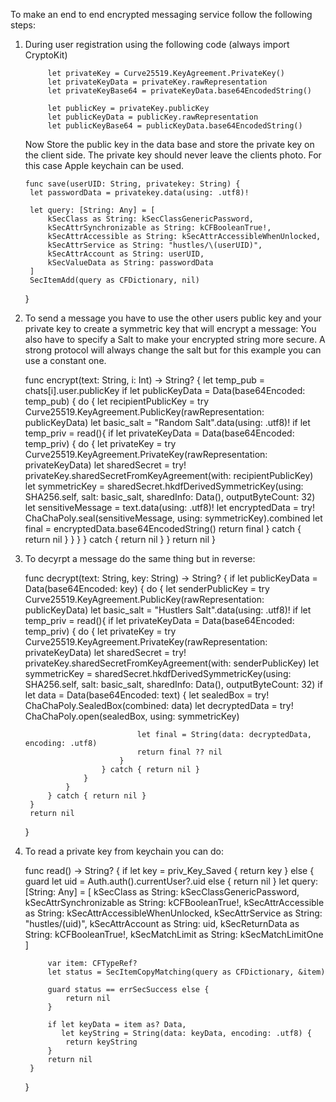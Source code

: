 To make an end to end encrypted messaging service follow the following steps:


1. During user registration using the following code (always import CryptoKit)

            let privateKey = Curve25519.KeyAgreement.PrivateKey()
            let privateKeyData = privateKey.rawRepresentation
            let privateKeyBase64 = privateKeyData.base64EncodedString()
            
            let publicKey = privateKey.publicKey
            let publicKeyData = publicKey.rawRepresentation
            let publicKeyBase64 = publicKeyData.base64EncodedString()

   Now Store the public key in the data base and store the private key on the client side. The private key should never leave the clients photo.
   For this case Apple keychain can be used.

       func save(userUID: String, privatekey: String) {
        let passwordData = privatekey.data(using: .utf8)!
        
        let query: [String: Any] = [
            kSecClass as String: kSecClassGenericPassword,
            kSecAttrSynchronizable as String: kCFBooleanTrue!,
            kSecAttrAccessible as String: kSecAttrAccessibleWhenUnlocked,
            kSecAttrService as String: "hustles/\(userUID)",
            kSecAttrAccount as String: userUID,
            kSecValueData as String: passwordData
        ]
        SecItemAdd(query as CFDictionary, nil)
    }


2. To send a message you have to use the other users public key and your private key to create a symmetric key that will encrypt a message:
   You also have to specify a Salt to make your encrypted string more secure. A strong protocol will always change the salt but for this example
   you can use a constant one.

      func encrypt(text: String, i: Int) -> String? {
        let temp_pub = chats[i].user.publicKey
        if let publicKeyData = Data(base64Encoded: temp_pub) {
            do {
                let recipientPublicKey = try Curve25519.KeyAgreement.PublicKey(rawRepresentation: publicKeyData)
                let basic_salt = "Random Salt".data(using: .utf8)!
                if let temp_priv = read(){
                    if let privateKeyData = Data(base64Encoded: temp_priv) {
                        do {
                            let privateKey = try Curve25519.KeyAgreement.PrivateKey(rawRepresentation: privateKeyData)
                            let sharedSecret = try! privateKey.sharedSecretFromKeyAgreement(with: recipientPublicKey)
                            let symmetricKey = sharedSecret.hkdfDerivedSymmetricKey(using: SHA256.self,
                                                                                    salt: basic_salt,
                                                                                    sharedInfo: Data(),
                                                                                    outputByteCount: 32)
                            let sensitiveMessage = text.data(using: .utf8)!
                            let encryptedData = try! ChaChaPoly.seal(sensitiveMessage, using: symmetricKey).combined
                            let final = encryptedData.base64EncodedString()
                            return final
                        } catch {
                            return nil
                        }
                    }
                }
            } catch { return nil }
        }
        return nil
    }

3. To decyrpt a message do the same thing but in reverse:

    func decrypt(text: String, key: String) -> String? {
        if let publicKeyData = Data(base64Encoded: key) {
            do {
                let senderPublicKey = try Curve25519.KeyAgreement.PublicKey(rawRepresentation: publicKeyData)
                let basic_salt = "Hustlers Salt".data(using: .utf8)!
                if let temp_priv = read(){
                    if let privateKeyData = Data(base64Encoded: temp_priv) {
                        do {
                            let privateKey = try Curve25519.KeyAgreement.PrivateKey(rawRepresentation: privateKeyData)
                            let sharedSecret = try! privateKey.sharedSecretFromKeyAgreement(with: senderPublicKey)
                            let symmetricKey = sharedSecret.hkdfDerivedSymmetricKey(using: SHA256.self,
                                                                                    salt: basic_salt,
                                                                                    sharedInfo: Data(),
                                                                                    outputByteCount: 32)
                            if let data = Data(base64Encoded: text) {
                                let sealedBox = try! ChaChaPoly.SealedBox(combined: data)
                                let decryptedData = try! ChaChaPoly.open(sealedBox, using: symmetricKey)

                                let final = String(data: decryptedData, encoding: .utf8)
                                return final ?? nil
                            }
                        } catch { return nil }
                    }
                }
            } catch { return nil }
        }
        return nil
    }



4. To read a private key from keychain you can do:

    func read() -> String? {
        if let key = priv_Key_Saved {
            return key
        } else {
            guard let uid = Auth.auth().currentUser?.uid else { return nil }
            let query: [String: Any] = [
                kSecClass as String: kSecClassGenericPassword,
                kSecAttrSynchronizable as String: kCFBooleanTrue!,
                kSecAttrAccessible as String: kSecAttrAccessibleWhenUnlocked,
                kSecAttrService as String: "hustles/\(uid)",
                kSecAttrAccount as String: uid,
                kSecReturnData as String: kCFBooleanTrue!,
                kSecMatchLimit as String: kSecMatchLimitOne
            ]
            
            var item: CFTypeRef?
            let status = SecItemCopyMatching(query as CFDictionary, &item)
            
            guard status == errSecSuccess else {
                return nil
            }

            if let keyData = item as? Data,
               let keyString = String(data: keyData, encoding: .utf8) {
                return keyString
            }
            return nil
        }
    }
